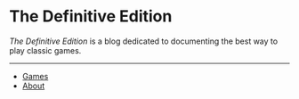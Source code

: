 # The Definitive Edition

_The Definitive Edition_ is a blog dedicated to documenting the best way to play classic games.

---

- [Games](/games)
- [About](/about)

